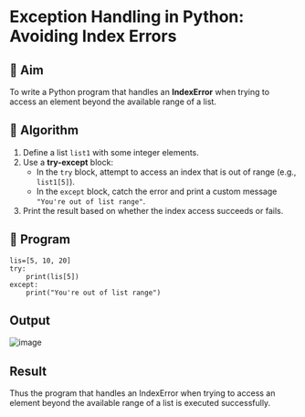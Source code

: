# Exception Handling in Python: Avoiding Index Errors

## 🎯 Aim
To write a Python program that handles an **IndexError** when trying to access an element beyond the available range of a list.

## 🧠 Algorithm
1. Define a list `list1` with some integer elements.
2. Use a **try-except** block:
   - In the `try` block, attempt to access an index that is out of range (e.g., `list1[5]`).
   - In the `except` block, catch the error and print a custom message `"You're out of list range"`.
3. Print the result based on whether the index access succeeds or fails.

## 🧾 Program
```
lis=[5, 10, 20]
try:
    print(lis[5])
except:
    print("You're out of list range")
```

## Output
![image](https://github.com/user-attachments/assets/48d6dccc-2ac6-4965-9527-da8e2151519a)

## Result
Thus the program that handles an IndexError when trying to access an element beyond the available range of a list is executed successfully.
